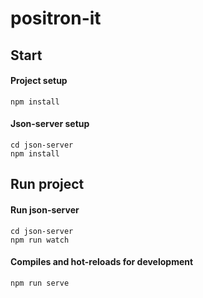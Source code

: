 # positron-it

## Start

#### Project setup
```
npm install
```
#### Json-server setup
```
cd json-server
npm install
```
## Run project

#### Run json-server
```
cd json-server
npm run watch
```
#### Compiles and hot-reloads for development
```
npm run serve
```
